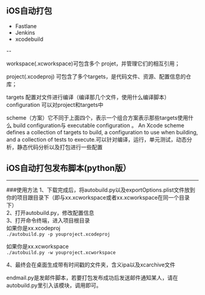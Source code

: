 ## iOS自动打包

- Fastlane
- Jenkins
- xcodebuild

--

workspace(.xcworkspace)可包含多个 projet，并管理它们的相互引用；

project(.xcodeproj) 可包含了多个targets，是代码文件、资源、配置信息的仓库；

targets 配置对文件进行编译（编译那几个文件，使用什么编译脚本）
configuration 可以对project和targets中

scheme（方案）它不同于上面四个，表示一个组合方案表示那些targets使用什么 build configuration与 executable configuration 。
An Xcode scheme defines a collection of targets to build, a configuration to use when building, and a collection of tests to execute.可以针对编译，运行，单元测试，动态分析，静态代码分析以及打包进行一些配置


## iOS自动打包发布脚本(python版）
---
###使用方法
1、下载完成后，将autobuild.py以及exportOptions.plist文件放到你的项目跟目录下（即与xx.xcworkspace或者xx.xcworkspace在同一个目录下）  
2、打开autobuild.py，修改配置信息  
3、打开命令终端，进入项目根目录  
如果你是xx.xcodeproj  
`./autobuild.py -p youproject.xcodeproj`  

如果你是xx.xcworkspace  
`./autobuild.py -w youproject.xcworkspace`  

4、最终会在桌面生成带有时间戳的文件夹，含义ipa以及xcarchive文件

endmail.py是发邮件脚本，若要打包发布成功后发送邮件通知某人，请在autobuild.py里引入该模块，调用即可。
